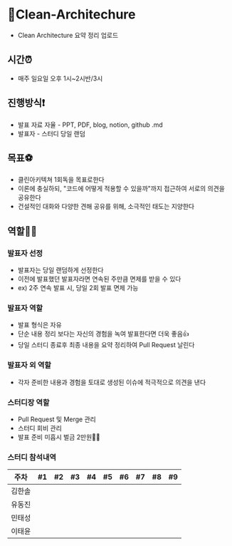 # 📌Clean-Architechure
- Clean Architecture 요약 정리 업로드

## 시간⏰
- 매주 일요일 오후 1시~2시반/3시

## 진행방식❗️
- 발표 자료 자율 - PPT, PDF, blog, notion, github .md
- 발표자 - 스터디 당일 랜덤

## 목표⚽
- 클린아키텍쳐 1회독을 목표로한다
- 이론에 충실하되, "코드에 어떻게 적용할 수 있을까"까지 접근하여 서로의 의견을 공유한다
- 건설적인 대화와 다양한 견해 공유를 위해, 소극적인 태도는 지양한다

## 역할✍🏻

### 발표자 선정
- 발표자는 당일 랜덤하게 선정한다
- 이전에 발표했던 발표자라면 연속된 주만큼 면제를 받을 수 있다
- ex) 2주 연속 발표 시, 당일 2회 발표 면제 가능

### 발표자 역할
- 발표 형식은 자유
- 단순 내용 정리 보다는 자신의 경험을 녹여 발표한다면 더욱 좋음👍
- 당일 스터디 종료후 최종 내용을 요약 정리하여 Pull Request 날린다

### 발표자 외 역할
- 각자 준비한 내용과 경험을 토대로 생성된 이슈에 적극적으로 의견을 낸다

### 스터디장 역할
- Pull Request 및 Merge 관리
- 스터디 회비 관리
- 발표 준비 미흡시 벌금 2만원🤦‍♂️

### 스터디 참석내역
| 주차 | #1 | #2 | #3 | #4 | #5 | #6 | #7 | #8 | #9 |
| :---: | :---: | :---: | :---: | :---: | :---: | :---: | :---: | :---: | :---: |
| 김한솔 |  |  |  |  |  |  |  |  |  |
| 유동진 |  |  |  |  |  |  |  |  |  |
| 민태성 |  |  |  |  |  |  |  |  |  |
| 이태윤 |  |  |  |  |  |  |  |  |  |
